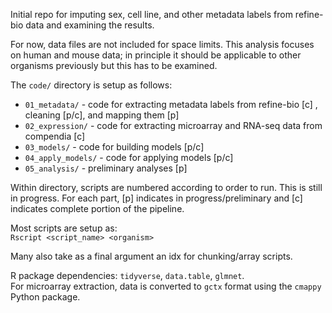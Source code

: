 

Initial repo for imputing sex, cell line, and other metadata labels from refine-bio data and examining the results.

For now, data files are not included for space limits. This analysis focuses on human and mouse data; in principle it should be applicable to other organisms previously but this has to be examined.

The `code/` directory is setup as follows:
- `01_metadata/` - code for extracting metadata labels from refine-bio [c] , cleaning [p/c], and mapping them [p]
- `02_expression/` - code for extracting microarray and RNA-seq data from compendia [c]
- `03_models/` - code for building models [p/c]
- `04_apply_models/` - code for applying models [p/c]
- `05_analysis/` - preliminary analyses [p]

Within directory, scripts are numbered according to order to run. This is still in progress. For each part, [p] indicates in progress/preliminary and [c] indicates complete portion of the pipeline.

Most scripts are setup as: \
  `Rscript <script_name> <organism> `
  
Many also take as a final argument an idx for chunking/array scripts.

R package dependencies: `tidyverse`, `data.table`, `glmnet`. \
For microarray extraction, data is converted to `gctx` format using the `cmappy` Python package. 
